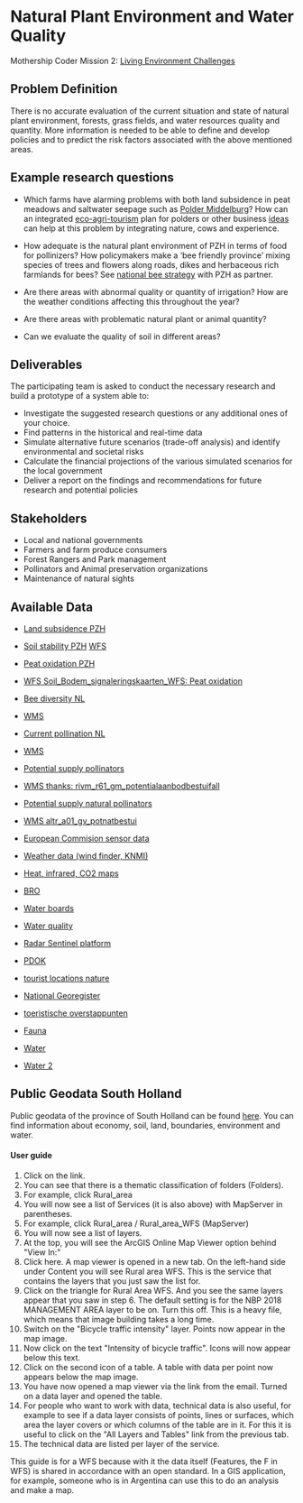 # Natural Plant Environment and Water Quality

Mothership Coder Mission 2: [Living Environment Challenges](https://www.space4good.com/coder-missions/)

## Problem Definition
There is no accurate evaluation of the current situation and state of natural plant environment, forests, grass fields, and water resources quality and quantity. More information is needed to be able to define and develop policies and to predict the risk factors associated with the above mentioned areas.

## Example research questions
- Which farms have alarming problems with both land subsidence in peat meadows and saltwater seepage such as [Polder Middelburg](https://www.zuid-holland.nl/onderwerpen/ruimte/bodem-ondergrond/polder-middelburg/)? How can an integrated [eco-agri-tourism](https://www.zuid-holland.nl/onderwerpen/landschap/projecten-rijke/groen-index/groenprojecten/krimpenerwaard/) plan for polders or other business [ideas](https://www.zuid-holland.nl/actueel/nieuws/februari-2019/nieuwe/) can help at this problem by integrating nature, cows and experience. 
- How adequate is the natural plant environment of PZH in terms of food for pollinizers? How policymakers make a ‘bee friendly province’ mixing species of trees and flowers along roads, dikes and herbaceous rich farmlands for bees? See [national bee strategy](https://www.government.nl/binaries/government/documents/reports/2018/02/02/nl-pollinator-strategy-bed--breakfast-for-bees/DEF+webversie+Nat+Bijenstrategie+ENG_jan+2018.PDF) with PZH as partner.

- Are there areas with abnormal quality or quantity of irrigation? How are the weather conditions affecting this throughout the year?
- Are there areas with problematic natural plant or animal quantity?
- Can we evaluate the quality of soil in different areas? 

## Deliverables
The participating team is asked to conduct the necessary research and build a prototype of a system able to:

- Investigate the suggested research questions or any additional ones of your choice.
- Find patterns in the historical and real-time data
- Simulate alternative future scenarios (trade-off analysis) and identify environmental and societal risks
- Calculate the financial projections of the various simulated scenarios for the local government
- Deliver a report on the findings and recommendations for future research and potential policies 

## Stakeholders
- Local and national governments
- Farmers and farm produce consumers
- Forest Rangers and Park management
- Pollinators and Animal preservation organizations
- Maintenance of natural sights

## Available Data

- [Land subsidence PZH](http://www.nationaalgeoregister.nl/geonetwork/srv/dut/catalog.search#/metadata/A604012E-53EC-4FC2-B39B-019957D67F7C)


- [Soil stability PZH](http://www.nationaalgeoregister.nl/geonetwork/srv/dut/catalog.search#/metadata/AD0C1426-86F4-4443-8F8C-425A8DA68280) [WFS](https://geoservices.zuid-holland.nl/arcgis/services/Bodem/Bodem_signaleringskaarten_WFS/MapServer/WFSServer?&request=GetCapabilities&service=WSFS)

- [Peat oxidation PZH](http://www.nationaalgeoregister.nl/geonetwork/srv/dut/catalog.search#/metadata/EAC43195-BC7E-418F-BD58-64C1873E828C)

- [WFS Soil_Bodem_signaleringskaarten_WFS: Peat oxidation ](https://geoservices.zuid-holland.nl/arcgis/services/Bodem/Bodem_signaleringskaarten_WFS/MapServer/WFSServer (https://geoservices.zuid-holland.nl/arcgis/services/Server_Supplies/Server_SPSFSSSerMapSSbMPSSempsServer_Servals ))

- [Bee diversity NL](http://www.nationaalgeoregister.nl/geonetwork/srv/dut/catalog.search#/metadata/5b7f3056-d174-4bc8-8375-c6321435c315)
 
- [WMS](http://geodata.rivm.nl/geoserver/wms?&request=GetCapabilities&service=WMS)

- [Current pollination NL](http://www.nationaalgeoregister.nl/geonetwork/srv/dut/catalog.search#/metadata/0ba70276-a4e5-443c-9e60-783f00d098fd)

- [WMS]( http://geodata.rivm.nl/geoserver/wms?&request=GetCapabilities&service=WMS)
- [Potential supply pollinators](http://www.nationaalgeoregister.nl/geonetwork/srv/dut/catalog.search#/metadata/d02ffe2f-abda-4f38-bd0c-23f8bd897a58)

- [WMS thanks: rivm_r61_gm_potentialaanbodbestuifall ](http://geodata.rivm.nl/geoserver/wms?)

- [Potential supply natural pollinators](http://www.nationaalgeoregister.nl/geonetwork/srv/dut/catalog.search#/metadata/35af6372-0370-4525-b254-b2394aba9eed)

- [WMS altr_a01_gv_potnatbestui](Http://geodata.rivm.nl/geoserver/dank/wms?)  
 

- [European Commision sensor data](https://data.jrc.ec.europa.eu/dataset?sort=sort_criteria+desc%2C+title_string+asc&_tags_limit=0)

- [Weather data (wind finder, KNMI)](https://data.knmi.nl/datasets)

- [Heat, infrared, CO2 maps](data.overheid.nl)

- [BRO](https://www.pdok.nl/introductie/-/article/basisregistratie-ondergrond-bro-)

- [Water boards](www.nationaalgeoregister.nl)
- [Water quality](https://www.waterkwaliteitsportaal.nl/)
- [Radar Sentinel platform](https://www.spaceoffice.nl/nl/satellietdataportaal/sentinel-data-copernicus/)
- [PDOK](https://downloads.pdok.nl/ahn3-downloadpage/)

- [tourist locations nature](https://dataloket.zuid-holland.nl/documenten/4000250171339)
- [National Georegister](http://nationaalgeoregister.nl/geonetwork/srv/dut/catalog.search#/metadata/1B3DA15D-73A2-4888-A999-3B2F800E292A?tab=general)

- [toeristische overstappunten](https://data.overheid.nl/dataset/61155-toeristische-overstappunten#panel-1)
 
- [Fauna](https://ckan.dataplatform.nl/dataset/faunauittreedplaatsen)

- [Water](https://ckan.dataplatform.nl/dataset/ondersteunendewaterdelen/resource/3a05bd2b-7023-45db-a27a-0713a630bb6c)
- [Water 2](https://ckan.dataplatform.nl/dataset/oppervlaktewaterkwaliteit/resource/cc2128fc-8615-49ee-883b-6eae4d2319a6)

## Public Geodata South Holland

Public geodata of the province of South Holland can be found [here](http://geoservices.zuid-holland.nl/arcgis/rest/services). 
You can find information about economy, soil, land, boundaries, environment and water.

#### User guide

1. Click on the link.
2. You can see that there is a thematic classification of folders (Folders).
3. For example, click Rural_area
4. You will now see a list of Services (it is also above) with MapServer in parentheses.
5. For example, click Rural_area / Rural_area_WFS (MapServer)
6. You will now see a list of layers.
7. At the top, you will see the ArcGIS Online Map Viewer option behind "View In:"
8. Click here. A map viewer is opened in a new tab. On the left-hand side under Content you will see Rural area WFS. This is the service that contains the layers that you just saw the list for.
9. Click on the triangle for Rural Area WFS. And you see the same layers appear that you saw in step 6. The default setting is for the NBP 2018 MANAGEMENT AREA layer to be on. Turn this off. This is a heavy file, which means that image building takes a long time.
10. Switch on the "Bicycle traffic intensity" layer. Points now appear in the map image.
11. Now click on the text "Intensity of bicycle traffic". Icons will now appear below this text.
12. Click on the second icon of a table. A table with data per point now appears below the map image.
13. You have now opened a map viewer via the link from the email. Turned on a data layer and opened the table.
14. For people who want to work with data, technical data is also useful, for example to see if a data layer consists of points, lines or surfaces, which area the layer covers or which columns of the table are in it. For this it is useful to click on the "All Layers and Tables" link from the previous tab.
15. The technical data are listed per layer of the service.
 
This guide is for a WFS because with it the data itself (Features, the F in WFS) is shared in accordance with an open standard. In a GIS application, for example, someone who is in Argentina can use this to do an analysis and make a map.

